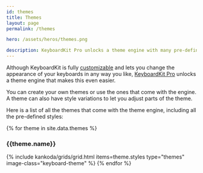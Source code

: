 ```yaml
---
id: themes
title: Themes
layout: page
permalink: /themes

hero: /assets/heros/themes.png

description: KeyboardKit Pro unlocks a theme engine with many pre-defined themes.
---
```


Although KeyboardKit is fully [customizable](/customization) and lets you change the appearance of your keyboards in any way you like, [KeyboardKit Pro](/pro) unlocks a theme engine that makes this even easier.

You can create your own themes or use the ones that come with the engine. A theme can also have style variations to let you adjust parts of the theme.

Here is a list of all the themes that come with the theme engine, including all the pre-defined styles:

<section class="themes">
{% for theme in site.data.themes %}
    <h3>{{theme.name}}</h3>
    {% include kankoda/grids/grid.html items=theme.styles type="themes" image-class="keyboard-theme" %}
{% endfor %}
</section>